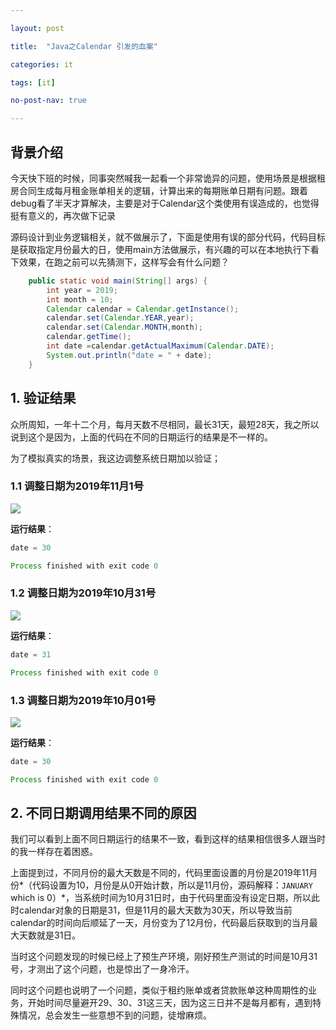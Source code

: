 ```yaml
---

layout: post 

title:  "Java之Calendar 引发的血案" 

categories: it 

tags: [it] 

no-post-nav: true 

---
```


## 背景介绍

今天快下班的时候，同事突然喊我一起看一个非常诡异的问题，使用场景是根据租房合同生成每月租金账单相关的逻辑，计算出来的每期账单日期有问题。跟着debug看了半天才算解决，主要是对于Calendar这个类使用有误造成的，也觉得挺有意义的，再次做下记录

源码设计到业务逻辑相关，就不做展示了，下面是使用有误的部分代码，代码目标是获取指定月份最大的日，使用main方法做展示，有兴趣的可以在本地执行下看下效果，在跑之前可以先猜测下，这样写会有什么问题？

```java
    public static void main(String[] args) {
        int year = 2019;
        int month = 10;
        Calendar calendar = Calendar.getInstance();
        calendar.set(Calendar.YEAR,year);
        calendar.set(Calendar.MONTH,month);
        calendar.getTime();
        int date =calendar.getActualMaximum(Calendar.DATE);
        System.out.println("date = " + date);
    }  
```

## 1. 验证结果

众所周知，一年十二个月，每月天数不尽相同，最长31天，最短28天，我之所以说到这个是因为，上面的代码在不同的日期运行的结果是不一样的。

为了模拟真实的场景，我这边调整系统日期加以验证；

### 1.1 调整日期为2019年11月1号

![](http://image.gpblog.cn/2019-11-01.png)



**运行结果**：

```java
date = 30

Process finished with exit code 0

```

### 1.2 调整日期为2019年10月31号

![](http://image.gpblog.cn/2019-10-31.png)

**运行结果**：

```java
date = 31

Process finished with exit code 0
```

### 1.3 调整日期为2019年10月01号

![](http://image.gpblog.cn/2019-10-01.png)

**运行结果**：

```java
date = 30

Process finished with exit code 0
```

## 2. 不同日期调用结果不同的原因

我们可以看到上面不同日期运行的结果不一致，看到这样的结果相信很多人跟当时的我一样存在着困惑。

上面提到过，不同月份的最大天数是不同的，代码里面设置的月份是2019年11月份*（代码设置为10，月份是从0开始计数，所以是11月份，源码解释：<code>JANUARY</code> which is 0）*，当系统时间为10月31日时，由于代码里面没有设定日期，所以此时calendar对象的日期是31，但是11月的最大天数为30天，所以导致当前calendar的时间向后顺延了一天，月份变为了12月份，代码最后获取到的当月最大天数就是31日。

当时这个问题发现的时候已经上了预生产环境，刚好预生产测试的时间是10月31号，才测出了这个问题，也是惊出了一身冷汗。

同时这个问题也说明了一个问题，类似于租约账单或者贷款账单这种周期性的业务，开始时间尽量避开29、30、31这三天，因为这三日并不是每月都有，遇到特殊情况，总会发生一些意想不到的问题，徒增麻烦。
